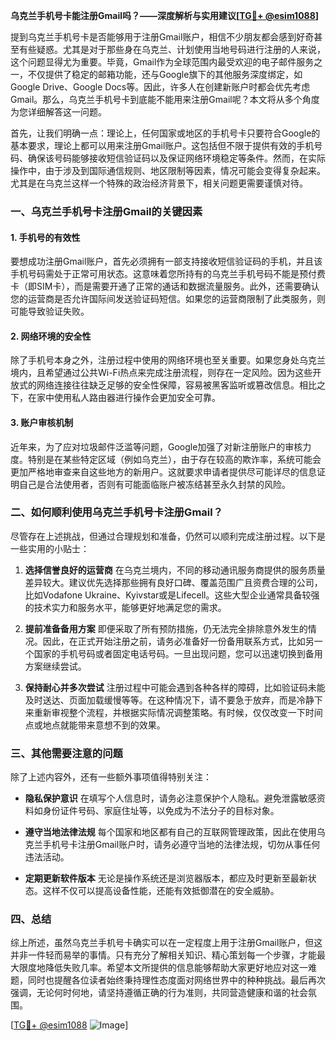 **乌克兰手机号卡能注册Gmail吗？——深度解析与实用建议[[TG💪+ @esim1088](https://t.me/s/esim1088)]**

提到乌克兰手机号卡是否能够用于注册Gmail账户，相信不少朋友都会感到好奇甚至有些疑惑。尤其是对于那些身在乌克兰、计划使用当地号码进行注册的人来说，这个问题显得尤为重要。毕竟，Gmail作为全球范围内最受欢迎的电子邮件服务之一，不仅提供了稳定的邮箱功能，还与Google旗下的其他服务深度绑定，如Google Drive、Google Docs等。因此，许多人在创建新账户时都会优先考虑Gmail。那么，乌克兰手机号卡到底能不能用来注册Gmail呢？本文将从多个角度为您详细解答这一问题。

首先，让我们明确一点：理论上，任何国家或地区的手机号卡只要符合Google的基本要求，理论上都可以用来注册Gmail账户。这包括但不限于提供有效的手机号码、确保该号码能够接收短信验证码以及保证网络环境稳定等条件。然而，在实际操作中，由于涉及到国际通信规则、地区限制等因素，情况可能会变得复杂起来。尤其是在乌克兰这样一个特殊的政治经济背景下，相关问题更需要谨慎对待。

### 一、乌克兰手机号卡注册Gmail的关键因素

#### 1. 手机号的有效性
要想成功注册Gmail账户，首先必须拥有一部支持接收短信验证码的手机，并且该手机号码需处于正常可用状态。这意味着您所持有的乌克兰手机号码不能是预付费卡（即SIM卡），而是需要开通了正常的通话和数据流量服务。此外，还需要确认您的运营商是否允许国际间发送验证码短信。如果您的运营商限制了此类服务，则可能导致验证失败。

#### 2. 网络环境的安全性
除了手机号本身之外，注册过程中使用的网络环境也至关重要。如果您身处乌克兰境内，且希望通过公共Wi-Fi热点来完成注册流程，则存在一定风险。因为这些开放式的网络连接往往缺乏足够的安全性保障，容易被黑客监听或篡改信息。相比之下，在家中使用私人路由器进行操作会更加安全可靠。

#### 3. 账户审核机制
近年来，为了应对垃圾邮件泛滥等问题，Google加强了对新注册账户的审核力度。特别是在某些特定区域（例如乌克兰），由于存在较高的欺诈率，系统可能会更加严格地审查来自这些地方的新用户。这就要求申请者提供尽可能详尽的信息证明自己是合法使用者，否则有可能面临账户被冻结甚至永久封禁的风险。

### 二、如何顺利使用乌克兰手机号卡注册Gmail？

尽管存在上述挑战，但通过合理规划和准备，仍然可以顺利完成注册过程。以下是一些实用的小贴士：

1. **选择信誉良好的运营商**
   在乌克兰境内，不同的移动通讯服务商提供的服务质量差异较大。建议优先选择那些拥有良好口碑、覆盖范围广且资费合理的公司，比如Vodafone Ukraine、Kyivstar或是Lifecell。这些大型企业通常具备较强的技术实力和服务水平，能够更好地满足您的需求。

2. **提前准备备用方案**
   即便采取了所有预防措施，仍无法完全排除意外发生的情况。因此，在正式开始注册之前，请务必准备好一份备用联系方式，比如另一个国家的手机号码或者固定电话号码。一旦出现问题，您可以迅速切换到备用方案继续尝试。

3. **保持耐心并多次尝试**
   注册过程中可能会遇到各种各样的障碍，比如验证码未能及时送达、页面加载缓慢等等。在这种情况下，请不要急于放弃，而是冷静下来重新审视整个流程，并根据实际情况调整策略。有时候，仅仅改变一下时间点或地点就能带来意想不到的效果。

### 三、其他需要注意的问题

除了上述内容外，还有一些额外事项值得特别关注：

- **隐私保护意识**
  在填写个人信息时，请务必注意保护个人隐私。避免泄露敏感资料如身份证件号码、家庭住址等，以免成为不法分子的目标对象。
  
- **遵守当地法律法规**
  每个国家和地区都有自己的互联网管理政策，因此在使用乌克兰手机号卡注册Gmail账户时，请务必遵守当地的法律法规，切勿从事任何违法活动。

- **定期更新软件版本**
  无论是操作系统还是浏览器版本，都应及时更新至最新状态。这样不仅可以提高设备性能，还能有效抵御潜在的安全威胁。

### 四、总结

综上所述，虽然乌克兰手机号卡确实可以在一定程度上用于注册Gmail账户，但这并非一件轻而易举的事情。只有充分了解相关知识、精心策划每一个步骤，才能最大限度地降低失败几率。希望本文所提供的信息能够帮助大家更好地应对这一难题，同时也提醒各位读者始终秉持理性态度面对网络世界中的种种挑战。最后再次强调，无论何时何地，请坚持遵循正确的行为准则，共同营造健康和谐的社会氛围。

[[TG💪+ @esim1088](https://t.me/s/esim1088) ![Image](https://i.postimg.cc/4NQfJmqS/Snipaste-2025-05-13-00-14-12.png)]